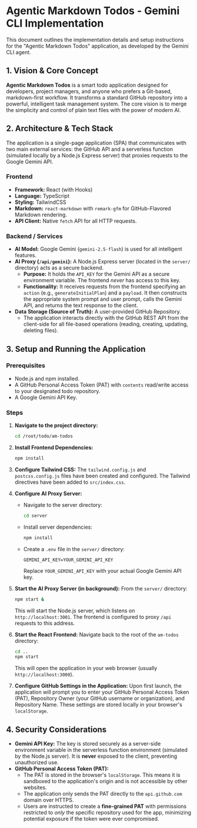 # Agentic Markdown Todos - Gemini CLI Implementation

This document outlines the implementation details and setup instructions for the "Agentic Markdown Todos" application, as developed by the Gemini CLI agent.

## 1. Vision & Core Concept

**Agentic Markdown Todos** is a smart todo application designed for developers, project managers, and anyone who prefers a Git-based, markdown-first workflow. It transforms a standard GitHub repository into a powerful, intelligent task management system. The core vision is to merge the simplicity and control of plain text files with the power of modern AI.

## 2. Architecture & Tech Stack

The application is a single-page application (SPA) that communicates with two main external services: the GitHub API and a serverless function (simulated locally by a Node.js Express server) that proxies requests to the Google Gemini API.

### Frontend
*   **Framework:** React (with Hooks)
*   **Language:** TypeScript
*   **Styling:** TailwindCSS
*   **Markdown:** `react-markdown` with `remark-gfm` for GitHub-Flavored Markdown rendering.
*   **API Client:** Native `fetch` API for all HTTP requests.

### Backend / Services
*   **AI Model:** Google Gemini (`gemini-2.5-flash`) is used for all intelligent features.
*   **AI Proxy (`/api/gemini`):** A Node.js Express server (located in the `server/` directory) acts as a secure backend.
    *   **Purpose:** It holds the `API_KEY` for the Gemini API as a secure environment variable. The frontend *never* has access to this key.
    *   **Functionality:** It receives requests from the frontend specifying an `action` (e.g., `generateInitialPlan`) and a `payload`. It then constructs the appropriate system prompt and user prompt, calls the Gemini API, and returns the text response to the client.
*   **Data Storage (Source of Truth):** A user-provided GitHub Repository.
    *   The application interacts directly with the GitHub REST API from the client-side for all file-based operations (reading, creating, updating, deleting files).

## 3. Setup and Running the Application

### Prerequisites
*   Node.js and npm installed.
*   A GitHub Personal Access Token (PAT) with `contents` read/write access to your designated todo repository.
*   A Google Gemini API Key.

### Steps

1.  **Navigate to the project directory:**
    ```bash
    cd /root/todo/am-todos
    ```

2.  **Install Frontend Dependencies:**
    ```bash
    npm install
    ```

3.  **Configure Tailwind CSS:**
    The `tailwind.config.js` and `postcss.config.js` files have been created and configured. The Tailwind directives have been added to `src/index.css`.

4.  **Configure AI Proxy Server:**
    *   Navigate to the server directory:
        ```bash
        cd server
        ```
    *   Install server dependencies:
        ```bash
        npm install
        ```
    *   Create a `.env` file in the `server/` directory:
        ```
        GEMINI_API_KEY=YOUR_GEMINI_API_KEY
        ```
        Replace `YOUR_GEMINI_API_KEY` with your actual Google Gemini API key.

5.  **Start the AI Proxy Server (in background):**
    From the `server/` directory:
    ```bash
    npm start &
    ```
    This will start the Node.js server, which listens on `http://localhost:3001`. The frontend is configured to proxy `/api` requests to this address.

6.  **Start the React Frontend:**
    Navigate back to the root of the `am-todos` directory:
    ```bash
    cd ..
    npm start
    ```
    This will open the application in your web browser (usually `http://localhost:3000`).

7.  **Configure GitHub Settings in the Application:**
    Upon first launch, the application will prompt you to enter your GitHub Personal Access Token (PAT), Repository Owner (your GitHub username or organization), and Repository Name. These settings are stored locally in your browser's `localStorage`.

## 4. Security Considerations

*   **Gemini API Key:** The key is stored securely as a server-side environment variable in the serverless function environment (simulated by the Node.js server). It is **never** exposed to the client, preventing unauthorized use.
*   **GitHub Personal Access Token (PAT):**
    *   The PAT is stored in the browser's `localStorage`. This means it is sandboxed to the application's origin and is not accessible by other websites.
    *   The application only sends the PAT directly to the `api.github.com` domain over HTTPS.
    *   Users are instructed to create a **fine-grained PAT** with permissions restricted to *only* the specific repository used for the app, minimizing potential exposure if the token were ever compromised.
